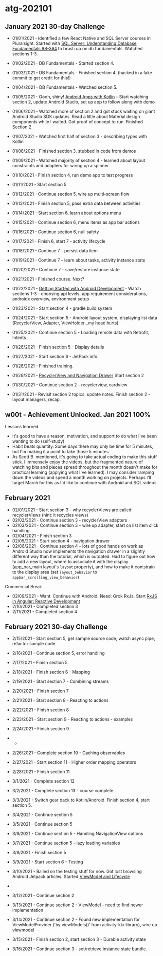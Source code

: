 # atg-202101

## January 2021 30-day Challenge

- 01/01/2021 - Identified a few React Native and SQL Server courses in Pluralsight. Started with [SQL Server: Understanding Database Fundamentals 98-364](https://app.pluralsight.com/library/courses/sqlserver-database-fundamentals/table-of-contents)
 to brush up on db fundamentals. Watched sections 1-3.
 - 01/02/2021 - DB Fundamentals - Started section 4.
 - 01/03/2021 - DB Fundamentals - Finished section 4. (hacked in a fake commit to get credit for this!)
 - 01/04/2021 - DB Fundamentals - Watched section 5.

- 01/05/2021 - Oooh, shiny! [Android Apps with Kotlin](https://app.pluralsight.com/library/courses/android-apps-kotlin-build-first-app/table-of-contents) - Start watching section 2, update Android Studio, set up app to follow along with demo
- 01/06/2021 - Watched more of section 2 and got stuck waiting on giant Android Studio SDK updates. Read a little about Material design components while I waited. Got proof of concept to run. Finished Section 2.
- 01/07/2021 - Watched first half of section 3 - describing types with Kotlin
- 01/08/2021 - Finished section 3, stubbed in code from demos
- 01/09/2021 - Watched majority of section 4 - learned about layout constraints and adapters for wiring up a spinner
- 01/10/2021 - Finish section 4, run demo app to test progress
- 01/11/2021 - Start section 5
- 01/12/2021 - Continue section 5, wire up multi-screen flow
- 01/13/2021 - Finish section 5, pass extra data between activities
- 01/14/2021 - Start section 6, learn about options menu
- 01/15/2021 - Continue section 6, menu items as app bar actions
- 01/16/2021 - Continue section 6, null safety
- 01/17/2021 - Finish 6, start 7 - activity lifecycle
- 01/18/2021 - Continue 7 - persist data item
- 01/19/2021 - Continue 7 - learn about tasks, activity instance state
- 01/20/2021 - Continue 7 - save/restore instance state
- 01/21/2021 - Finished course. Next?

- 01/22/2021 - [Getting Started with Android Development](https://app.pluralsight.com/library/courses/962c96ba-a414-42d6-882d-d9eecf28a3ff) - Watch sections 1-3 - choosing
api levels, app requirement considerations, androidx overview, environment setup
- 01/23/2021 - Start section 4 - gradle build system
- 01/24/2021 - Start section 5 - Android layout system, displaying list data (RecyclerView, Adapter, ViewHolder...my head hurts)
- 01/25/2021 - Continue section 5 - Loading remote data with Retrofit, Intents
- 01/26/2021 - Finish section 5 - Display details
- 01/27/2021 - Start section 6 - JetPack info
- 01/28/2021 - Finished training.

- 01/29/2021 - [RecyclerView and Navigation Drawer](https://app.pluralsight.com/library/courses/android-apps-kotlin-recyclerview-navigation-drawer/table-of-contents)
    Start section 2
- 01/30/2021 - Continue section 2 - recyclerview, cardview
- 01/31/2021 - Revisit section 2 topics, update notes. Finish section 2 - layout managers, recap.

## w00t - Achievement Unlocked. Jan 2021 100%

Lessons learned

- It's good to have a reason, motivation, and support to do what I've been wanting to do (self-study)
- Habit beats quantity. Some days there may only be time for 5 minutes, but I'm making it a point to take those 5 minutes.
- As Scott B. mentioned, it's going to take actual coding to make this stuff stick. I immensely enjoy the videos, but the fragmented nature of watching bits and pieces spread throughout the month doesn't make for practical learning (applying what I've learned). I may consider ramping down the videos and spend a month working on projects. Perhaps I'll target March for this as I'd like to continue with Android and SQL videos.

## February 2021

- 02/01/2021 - Start section 3 - why recyclerViews are called recyclerViews (hint: it recycles views)
- 02/02/2021 - Continue section 3 - recyclerView adapters
- 02/03/2021 - Continue section 3 - wire up adapter, start on list item click handling
- 02/04/2021 - Finish section 3
- 02/05/2021 - Start section 4 - navigation drawer
- 02/06/2021 - Continue section 4 - lots of good hands on work as Android Studio now implements the navigation drawer in a slightly different way than the tutorial, which is outdated. Had to figure out how to add a new layout, where to associate it with the display (app_bar_main layout's `layout` property), and how to make it contstrain to the display area (set `layout_behavior` to `appbar_scrolling_view_behavior`)

Commercial Break

- 02/09/2021 - Want: Continue with Android. Need: Grok RxJs. Start [RxJS in Angular: Reactive Development](https://app.pluralsight.com/library/courses/rxjs-angular-reactive-development/table-of-contents)
- 2/10/2021 - Completed section 3
- 2/11/2021 - Completed section 4

## February 2021 30-day Challenge

- 2/15/2021 - Start section 5, get sample source code, watch async pipe, refactor sample code
- 2/16/2021 - Continue section 5, error handling
- 2/17/2021 - Finish section 5
- 2/18/2021 - Finish section 6 - Mapping
- 2/19/2021 - Start section 7 - Combining streams
- 2/20/2021 - Finish section 7
- 2/21/2021 - Start section 8 - Reacting to actions
- 2/22/2021 - Finish section 8
- 2/23/2021 - Start section 9 - Reacting to actions - examples
- 2/24/2021 - Finish section 9
- -
- 2/26/2021 - Complete section 10 - Caching observables
- 2/27/2021 - Start section 11 - Higher order mapping operators
- 2/28/2021 - Finish section 11
- 3/1/2021 - Complete section 12
- 3/2/2021 - Complete section 13 - course complete.

- 3/3/2021 - Switch gear back to Kotlin/Android. Finish section 4, start section 5.
- 3/4/2021 - Continue section 5
- 3/5/2021 - Continue section 5
- 3/6/2021 - Continue section 5 - Handling NavigationView options
- 3/7/2021 - Continue section 5 - lazy loading variables
- 3/8/2021 - Finish section 5
- 3/9/2021 - Start section 6 - Testing

- 3/10/2021 - Bailed on the testing stuff for now. Got lost browsing Android Jetpack articles. Started [ViewModel and Lifecycle](https://app.pluralsight.com/player?course=4c807b86-c512-4212-8513-d7c244c4363c&name=4138bdaf-baa8-4780-b5a0-068d7387ea46)
- 
- 3/12/2021 - Continue section 2
- 3/13/2021 - Continue section 2 - ViewModel - need to find newer implementation
- 3/14/2021 - Continue section 2 - Found new implementation for ViewModelProvider ('by viewModels()' from activity-ktx library), wire up viewmodel
- 3/15/2021 - Finish section 2, start section 3 - Durable activity state
- 3/16/2021 - Continue section 3 - set/retrieve instance state bundle.


